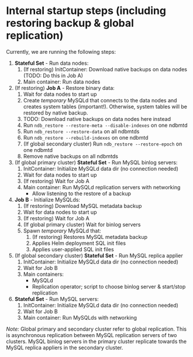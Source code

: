 # Internal startup steps (including restoring backup & global replication)

Currently, we are running the following steps:

1. **Stateful Set** - Run data nodes:
   1. (If restoring) InitContainer: Download native backups on data nodes (TODO: Do this in Job A)
   2. Main container: Run data nodes
2. (If restoring) **Job A** - Restore binary data:
   1. Wait for data nodes to start up
   2. Create *temporary* MySQLd that connects to the data nodes and
        creates system tables (important!). Otherwise, system tables
        will be restored by native backup.
   3. TODO: Download native backups on data nodes here instead
   4. Run `ndb_restore --restore-meta --disable-indexes` on one ndbmtd
   5. Run `ndb_restore --restore-data` on all ndbmtds
   6. Run `ndb_restore --rebuild-indexes` on one ndbmtd
   7. (If global secondary cluster) Run `ndb_restore --restore-epoch` on one ndbmtd
   8. Remove native backups on all ndbmtds
3. (If global primary cluster) **Stateful Set** - Run MySQL binlog servers:
   1. InitContainer: Initialize MySQLd data dir (no connection needed)
   2. Wait for data nodes to start up
   3. (If restoring) Wait for Job A
   4. Main container: Run MySQLd replication servers with networking
       - Allow listening to the restore of a backup
4.  **Job B** - Initialize MySQLds:
    1. (If restoring) Download MySQL metadata backup
    2. Wait for data nodes to start up
    3. (If restoring) Wait for Job A
    4. (If global primary cluster) Wait for binlog servers
    5. Spawn *temporary* MySQLd that:
       1. (If restoring) Restores MySQL metadata backup
       2. Applies Helm deployment SQL init files
       3. Applies user-applied SQL init files
5. (If global secondary cluster) **Stateful Set** - Run MySQL replica applier
   1. InitContainer: Initialize MySQLd data dir (no connection needed)
   2. Wait for Job B
   3. Main containers:
      * MySQLd
      * Replication operator; script to choose binlog server & start/stop replication
6. **Stateful Set** - Run MySQL servers:
   1. InitContainer: Initialize MySQLd data dir (no connection needed)
   2. Wait for Job B
   3. Main container: Run MySQLds with networking

*Note:* Global primary and secondary cluster refer to global replication. This is asynchronous
replication between MySQL replication servers of two clusters. MySQL binlog servers in the
primary cluster replicate towards the MySQL replica appliers in the secondary cluster.
